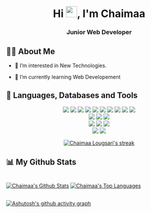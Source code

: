 <h1 align="center">Hi <img src="https://raw.githubusercontent.com/MartinHeinz/MartinHeinz/master/wave.gif" width="30px">, I'm Chaimaa</h1>
<h3 align="center">Junior Web Developer</h3>

## 🙋‍♂️ About Me

- 👀 I’m interested in New Technologies. <br>

- 🌱 I’m currently learning Web Developement <br>


## 🚀 Languages, Databases and Tools

<p align="center"> 
 
 <img src="https://img.icons8.com/external-tal-revivo-shadow-tal-revivo/48/000000/external-angular-a-typescript-based-open-source-web-application-framework-logo-shadow-tal-revivo.png"/>
 <img src="https://img.icons8.com/color/48/000000/react-native.png"/>
 <img src="https://img.icons8.com/color/48/000000/html-5.png"/>
 <img src="https://img.icons8.com/color/48/000000/css3.png"/> 
 <img src="https://img.icons8.com/color/48/000000/javascript.png"/>
 <img src="https://img.icons8.com/color/48/000000/bootstrap.png"/> 
 <img src="https://img.icons8.com/color/48/000000/sass.png"/>
 <img src="https://img.icons8.com/color/48/000000/flutter"/>
 <img src="https://img.icons8.com/color/48/000000/java-coffee-cup-logo--v1.png"/>
 <img src="https://img.icons8.com/color/48/000000/nodejs.png"/><br>
 
 <img src="https://img.icons8.com/color/48/000000/figma--v1.png"/>
 <img src="https://img.icons8.com/color/48/000000/firebase.png"/>
 <img src="https://img.icons8.com/color/48/000000/git.png"/><br>

 <img src="https://img.icons8.com/color/48/000000/windows-10.png"/>
 <img src="https://img.icons8.com/color/48/000000/linux--v2.png"/>
 <img src="https://img.icons8.com/fluency/48/000000/mac-os.png"/><br>
 
 <img src="https://img.icons8.com/color/48/000000/mongodb.png"/>
 <img src="https://img.icons8.com/fluent/50/000000/mysql-logo.png"/><br>


</p>

<p align="center">
    <a href="https://github.com/chaimaaloug/github-readme-streak-stats">
        <img title="🔥 Get streak stats for your profile at git.io/streak-stats" alt="Chaimaa Lougsari's streak" src="https://github-readme-streak-stats.herokuapp.com/?user=chaimaaloug&theme=black-ice&hide_border=true&stroke=0000&background=000000"/>
    </a>
</p>

## 📊 My Github Stats

<br/>
<a align="center" href="https://github.com/chaimaaloug/github-readme-stats"><img alt="Chaimaa's Github Stats" src="https://github-readme-stats.vercel.app/api?username=chaimaaloug&show_icons=true&count_private=true&theme=react&hide_border=true&bg_color=000000" /></a>
<a align="center" href="https://github.com/chaimaaloug/github-readme-stats"><img alt="Chaimaa's Top Languages" src="https://github-readme-stats.vercel.app/api/top-langs/?username=chaimaaloug&langs_count=8&count_private=true&layout=compact&theme=react&hide_border=true&bg_color=000000" /></a>
<br/>

<br/>

[![Ashutosh's github activity graph](https://github-readme-activity-graph.vercel.app/graph?username=chaimaaloug&bg_color=000000&color=8bd0c8&line=ffffff&point=2aa788&area=true&hide_border=true)](https://github.com/ashutosh00710/github-readme-activity-graph)

<br/>
<br/>



<br/>
<br/>
